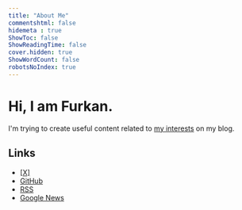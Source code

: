 ```yaml
---
title: "About Me"
commentshtml: false
hidemeta : true
ShowToc: false
ShowReadingTime: false
cover.hidden: true
ShowWordCount: false
robotsNoIndex: true
---
```


# Hi, I am Furkan.

I'm trying to create useful content related to [my interests](/categories/) on my blog.

## Links

- [[X]](https://x.com/furuycom)
- [GitHub](https://github.com/furuycom)
- [RSS](/index.xml)
- [Google News](https://news.google.com/publications/CAAqBwgKMIf_kgswxoTcAg)

